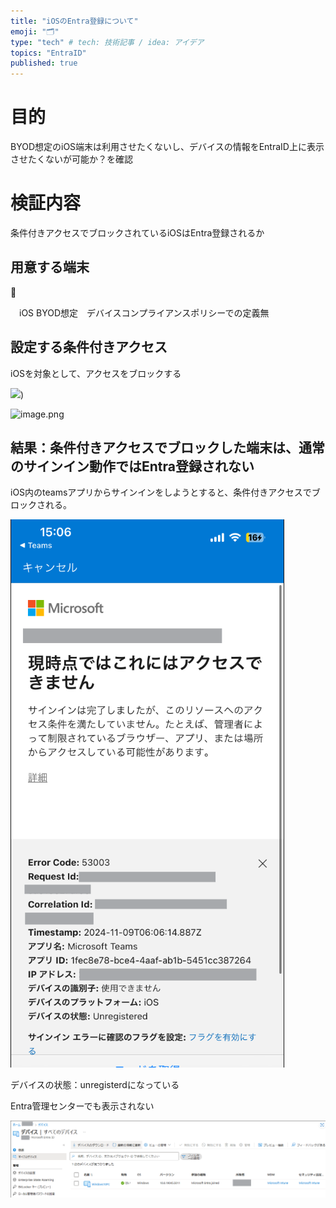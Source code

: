 ```yaml
---
title: "iOSのEntra登録について"
emoji: "🗂"
type: "tech" # tech: 技術記事 / idea: アイデア
topics: "EntraID"
published: true
---
```



# 目的

BYOD想定のiOS端末は利用させたくないし、デバイスの情報をEntraID上に表示させたくないが可能か？を確認

# 検証内容

条件付きアクセスでブロックされているiOSはEntra登録されるか

## 用意する端末

<aside>
📱

　iOS  BYOD想定　デバイスコンプライアンスポリシーでの定義無

</aside>

## **設定する条件付きアクセス**

iOSを対象として、アクセスをブロックする

![](/images/image1.png))

![image.png](https://www.notion.so/iOS-Entra-1d3866562da28094a18cd289ee177a45?pvs=4#1d3866562da281bb8542d5ec2467dbff)

## 結果：条件付きアクセスでブロックした端末は、通常のサインイン動作ではEntra登録されない

iOS内のteamsアプリからサインインをしようとすると、条件付きアクセスでブロックされる。

![image.png](image%202.png)

デバイスの状態：unregisterdになっている

Entra管理センターでも表示されない　

![image.png](image%203.png)
